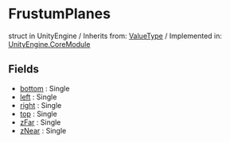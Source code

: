 # FrustumPlanes
struct in UnityEngine
 / Inherits from: <a href="https://docs.unity3d.com/6000.2/Documentation/ScriptReference/ValueType.html">ValueType</a> / Implemented in: <a href="https://docs.unity3d.com/6000.2/Documentation/ScriptReference/UnityEngine.CoreModule.html">UnityEngine.CoreModule</a>

## Fields
- <a href="https://docs.unity3d.com/6000.2/Documentation/ScriptReference/FrustumPlanes-bottom.html">bottom</a> : Single
- <a href="https://docs.unity3d.com/6000.2/Documentation/ScriptReference/FrustumPlanes-left.html">left</a> : Single
- <a href="https://docs.unity3d.com/6000.2/Documentation/ScriptReference/FrustumPlanes-right.html">right</a> : Single
- <a href="https://docs.unity3d.com/6000.2/Documentation/ScriptReference/FrustumPlanes-top.html">top</a> : Single
- <a href="https://docs.unity3d.com/6000.2/Documentation/ScriptReference/FrustumPlanes-zFar.html">zFar</a> : Single
- <a href="https://docs.unity3d.com/6000.2/Documentation/ScriptReference/FrustumPlanes-zNear.html">zNear</a> : Single
